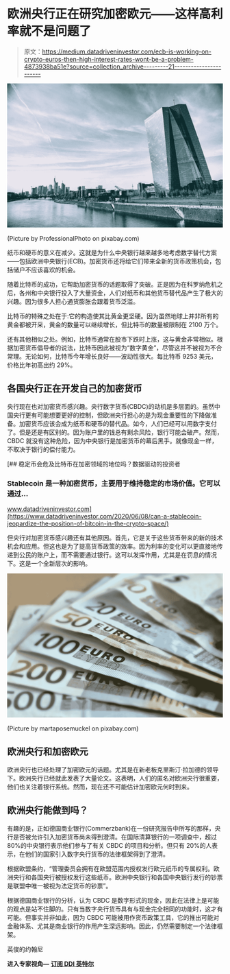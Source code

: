 # 欧洲央行正在研究加密欧元——这样高利率就不是问题了

> 原文：<https://medium.datadriveninvestor.com/ecb-is-working-on-crypto-euros-then-high-interest-rates-wont-be-a-problem-4873938ba51e?source=collection_archive---------21----------------------->

![](img/e90b2dcd128146361103254fa445a71d.png)

(Picture by ProfessionalPhoto on pixabay.com)

纸币和硬币的意义在减少。这就是为什么中央银行越来越多地考虑数字替代方案——包括欧洲中央银行(ECB)。加密货币还将给它们带来全新的货币政策机会，包括储户不应该喜欢的机会。

随着比特币的成功，它帮助加密货币的话题取得了突破。正是因为在科罗纳危机之后，各州和中央银行投入了大量资金，人们对纸币和其他货币替代品产生了极大的兴趣。因为很多人担心通货膨胀会跟着货币泛滥。

比特币的特殊之处在于:它的构造使其比黄金更坚硬。因为虽然地球上并非所有的黄金都被开采，黄金的数量可以继续增长，但比特币的数量被限制在 2100 万个。

还有其他相似之处。例如，比特币通常在股市下跌时上涨，这与黄金非常相似。根据加密货币倡导者的说法，比特币因此被视为“数字黄金”，尽管这并不被视为不合常理。无论如何，比特币今年增长良好——波动性很大。每比特币 9253 美元，价格比年初高出约 29%。

## 各国央行正在开发自己的加密货币

央行现在也对加密货币感兴趣。央行数字货币(CBDC)的动机是多层面的。虽然中国央行更有可能想要更好的控制，但欧洲央行担心的是为现金重要性的下降做准备。加密货币应该会成为纸币和硬币的替代品。如今，人们已经可以用数字支付了。但是还是有区别的。因为账户里的钱总有剩余风险，银行可能会破产。然而，CBDC 就没有这种危险，因为中央银行是加密货币的幕后黑手。就像现金一样，不取决于银行的偿付能力。

[](https://www.datadriveninvestor.com/2020/06/08/can-a-stablecoin-jeopardize-the-position-of-bitcoin-in-the-crypto-space/) [## 稳定币会危及比特币在加密领域的地位吗？数据驱动的投资者

### Stablecoin 是一种加密货币，主要用于维持稳定的市场价值。它可以通过…

www.datadriveninvestor.com](https://www.datadriveninvestor.com/2020/06/08/can-a-stablecoin-jeopardize-the-position-of-bitcoin-in-the-crypto-space/) 

但央行对加密货币感兴趣还有其他原因。首先，它是关于这些货币带来的新的技术机会和应用。但这也是为了提高货币政策的效率。因为利率的变化可以更直接地传递到公民的账户上，而不需要通过银行。这可以发挥作用，尤其是在罚息的情况下。这是一个全新层次的影响。

![](img/cc34e5f13af276ded79d7fddc4db0f35.png)

(Picture by martaposemuckel on pixabay.com)

## 欧洲央行和加密欧元

欧洲央行也已经处理了加密欧元的话题。尤其是在新老板克里斯汀·拉加德的领导下。欧洲央行已经就此发表了大量论文。这表明，人们的匿名对欧洲央行很重要，他们也关注着银行系统。然而，现在还不可能估计加密欧元何时到来。

## 欧洲央行能做到吗？

有趣的是，正如德国商业银行(Commerzbank)在一份研究报告中所写的那样，央行是否被允许引入加密货币尚未得到澄清。在国际清算银行的一项调查中，超过 80%的中央银行表示他们参与了有关 CBDC 的项目和分析。但只有 20%的人表示，在他们的国家引入数字央行货币的法律框架得到了澄清。

根据欧盟条约，“管理委员会拥有在欧盟范围内授权发行欧元纸币的专属权利。欧洲央行和各国央行被授权发行这些纸币。欧洲中央银行和各国中央银行发行的钞票是联盟中唯一被视为法定货币的钞票”。

根据德国商业银行的分析，认为 CBDC 是数字形式的现金，因此在法律上是可能的观点是站不住脚的。只有当数字央行货币具有与现金完全相同的功能时，这才有可能。但事实并非如此，因为 CBDC 可能被用作货币政策工具，它的推出可能对金融体系、尤其是商业银行的作用产生深远影响。因此，仍然需要制定一个法律框架。

英俊的约翰尼

**进入专家视角—** [**订阅 DDI 英特尔**](https://datadriveninvestor.com/ddi-intel)